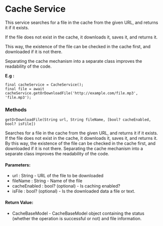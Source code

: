 # Cache Service

This service searches for a file in the cache from the given URL, and returns it if it exists. 

If the file does not exist in the cache, it downloads it, saves it, and returns it.

This way, the existence of the file can be checked in the cache first, and downloaded if it is not there.

Separating the cache mechanism into a separate class improves the readability of the code.

**E.g :**

    final cacheService = CacheService();
    final file = await cacheService.getOrDownloadFile('http://example.com/file.mp3', 'file.mp3');


### Methods 

`getOrDownloadFile(String url, String fileName, [bool? cacheEnabled, bool? isFile])` 

Searches for a file in the cache from the given URL, and returns it if it exists. If the file does not exist in the cache, it downloads it, saves it, and returns it. By this way, the existence of the file can be checked in the cache first, and downloaded if it is not there. Separating the cache mechanism into a separate class improves the readability of the code.

#### Parameters:
-   url : String - URL of the file to be downloaded
-   fileName : String - Name of the file
-   cacheEnabled : bool? (optional) - Is caching enabled?
-   isFile : bool? (optional) - Is the downloaded data a file or text.

#### Return Value:

-   CacheBaseModel - CacheBaseModel object containing the status (whether the operation is successful or not) and file information.
